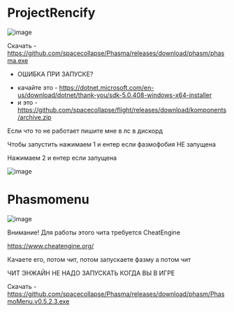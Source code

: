 # ProjectRencify

![image](https://user-images.githubusercontent.com/53594431/213750517-450f455f-098d-4705-ae63-827ab86bd164.png)

Скачать - https://github.com/spacecollapse/Phasma/releases/download/phasm/phasma.exe


- ОШИБКА ПРИ ЗАПУСКЕ? 
* качайте это - https://dotnet.microsoft.com/en-us/download/dotnet/thank-you/sdk-5.0.408-windows-x64-installer
* и это - https://github.com/spacecollapse/flight/releases/download/komponents/archive.zip

Если что то не работает пишите мне в лс в дискорд

Чтобы запустить нажимаем 1 и ентер если фазмофобия НЕ запущена

Нажимаем 2 и ентер если запущена

![image](https://media.discordapp.net/attachments/1158685311044436000/1204673141230796840/image-1.png?ex=65d5964a&is=65c3214a&hm=d739032e1482060a1bce50f6cdfd025ce81155856a96cab38147f6a3bbc89ae8&)




# Phasmomenu

![image](https://github.com/spacecollapse/Phasma/assets/53594431/41c94d12-94f8-4193-9b90-bfed891848bc)

Внимание! Для работы этого чита требуется CheatEngine 

https://www.cheatengine.org/

Качаете его, потом чит, потом запускаете фазму а потом чит 

ЧИТ ЭНЖАЙН НЕ НАДО ЗАПУСКАТЬ КОГДА ВЫ В ИГРЕ

Скачать - https://github.com/spacecollapse/Phasma/releases/download/phasm/PhasmoMenu.v0.5.2.3.exe



